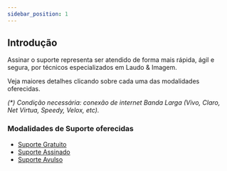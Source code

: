 ```yaml
---
sidebar_position: 1
---
```


## Introdução

Assinar o suporte representa ser atendido de forma mais rápida, ágil e segura, por técnicos
especializados em Laudo & Imagem.

Veja maiores detalhes clicando sobre cada uma das modalidades
oferecidas.

*(\*) Condição necessária: conexão de internet Banda Larga (Vivo, Claro, Net
Virtua, Speedy, Velox, etc).*

### Modalidades de Suporte oferecidas
- [Suporte Gratuito](/docs/002-modalidades-de-suporte-oferecidas/002-suporte-gratuito)
- [Suporte Assinado](/docs/002-modalidades-de-suporte-oferecidas/003-suporte-assinado)
- [Suporte Avulso](/docs/002-modalidades-de-suporte-oferecidas/004-suporte-avulso)